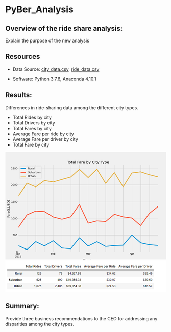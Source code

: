 # PyBer_Analysis

## Overview of the ride share analysis: 
Explain the purpose of the new analysis

## Resources
- Data Source: 
[city_data.csv](https://github.com/nseddon/PyBer_Analysis/blob/main/Resources/city_data.csv), 
[ride_data.csv](https://github.com/nseddon/PyBer_Analysis/blob/main/Resources/ride_data.csv)

- Software: Python 3.7.6, Anaconda 4.10.1

## Results: 
Differences in ride-sharing data among the different city types.
- Total Rides by city
- Total Drivers by city
- Total Fares by city
- Average Fare per ride by city
- Average Fare per driver by city
- Total Fare by city

![PyBer_fare_summary.PNG](https://github.com/nseddon/PyBer_Analysis/blob/main/analysis/PyBer_fare_summary.png)
![PyBer_summary_by_city.png](https://github.com/nseddon/PyBer_Analysis/blob/main/analysis/PyBer_summary_by_city.PNG)

## Summary: 
Provide three business recommendations to the CEO for addressing any disparities among the city types.
